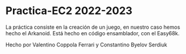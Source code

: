 # Practica-EC2 2022-2023

La práctica consiste en la creación de un juego, en nuestro caso hemos hecho el Arkanoid. 
Está hecho en código ensamblador, con el Easy68k.

Hecho por Valentino Coppola Ferrari y Constantino Byelov Serdiuk
